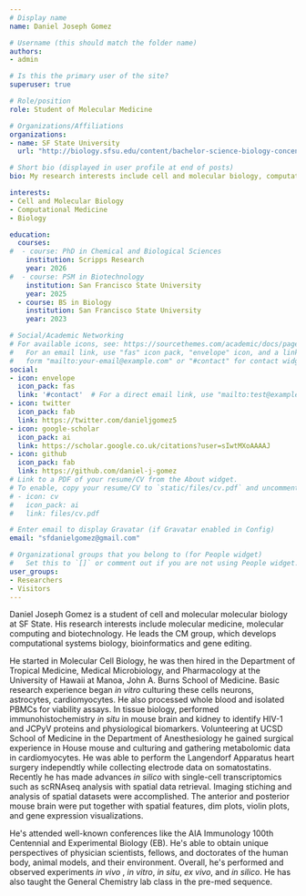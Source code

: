 ```yaml
---
# Display name
name: Daniel Joseph Gomez

# Username (this should match the folder name)
authors:
- admin

# Is this the primary user of the site?
superuser: true

# Role/position
role: Student of Molecular Medicine

# Organizations/Affiliations
organizations:
- name: SF State University
  url: "http://biology.sfsu.edu/content/bachelor-science-biology-concentration-cell-and-molecular-biology"

# Short bio (displayed in user profile at end of posts)
bio: My research interests include cell and molecular biology, computational medicine and chemistry.

interests:
- Cell and Molecular Biology
- Computational Medicine
- Biology

education:
  courses:
#  - course: PhD in Chemical and Biological Sciences
    institution: Scripps Research
    year: 2026
#  - course: PSM in Biotechnology
    institution: San Francisco State University
    year: 2025
  - course: BS in Biology
    institution: San Francisco State University
    year: 2023

# Social/Academic Networking
# For available icons, see: https://sourcethemes.com/academic/docs/page-builder/#icons
#   For an email link, use "fas" icon pack, "envelope" icon, and a link in the
#   form "mailto:your-email@example.com" or "#contact" for contact widget.
social:
- icon: envelope
  icon_pack: fas
  link: '#contact'  # For a direct email link, use "mailto:test@example.org".
- icon: twitter
  icon_pack: fab
  link: https://twitter.com/danieljgomez5
- icon: google-scholar
  icon_pack: ai
  link: https://scholar.google.co.uk/citations?user=sIwtMXoAAAAJ
- icon: github
  icon_pack: fab
  link: https://github.com/daniel-j-gomez
# Link to a PDF of your resume/CV from the About widget.
# To enable, copy your resume/CV to `static/files/cv.pdf` and uncomment the lines below.
# - icon: cv
#   icon_pack: ai
#   link: files/cv.pdf

# Enter email to display Gravatar (if Gravatar enabled in Config)
email: "sfdanielgomez@gmail.com"

# Organizational groups that you belong to (for People widget)
#   Set this to `[]` or comment out if you are not using People widget.
user_groups:
- Researchers
- Visitors
---
```


Daniel Joseph Gomez is a student of cell and molecular molecular biology at SF State. His research interests include molecular medicine, molecular computing and biotechnology. He leads the CM group, which develops computational systems biology, bioinformatics and gene editing.

He started in Molecular Cell Biology, he was then hired in the Department of Tropical Medicine, Medical Microbiology, and Pharmacology at the University of Hawaii at Manoa, John A. Burns School of Medicine. Basic research experience began <i>in vitro</i> culturing these cells neurons, astrocytes, cardiomyocytes. He also processed whole blood and isolated PBMCs for viability assays. In tissue biology, performed immunohistochemistry <i>in situ</i> in mouse brain and kidney to identify HIV-1 and JCPyV proteins and physiological biomarkers. 
Volunteering at UCSD School of Medicine in the Department of Anesthesiology he gained surgical experience in House mouse and culturing and gathering metabolomic data in cardiomyocytes. He was able to perform the Langendorf Apparatus heart surgery independtly while collecting electrode data on somatostatins. 
Recently he has made advances <i> in silico </i> with single-cell transcriptomics such as scRNAseq analysis with spatial data retrieval. Imaging stiching and analysis of spatial datasets were accomplished. The anterior and posterior mouse brain were put together with spatial features, dim plots, violin plots, and gene expression visualizations. 

He's attended well-known conferences like the AIA Immunology 100th Centennial and Experimental Biology (EB). He's able to obtain unique perspectives of physician scientists, fellows, and doctorates of the human body, animal models, and their environment. Overall, he's performed and observed experiments <i> in vivo </i>, <i> in vitro</i>, <i>in situ</i>, <i>ex vivo</i>, and <i>in silico</i>. He has also taught the General Chemistry lab class in the pre-med sequence.

